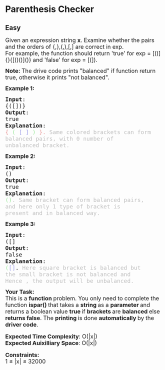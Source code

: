 # Parenthesis Checker
## Easy
<div class="problems_problem_content__Xm_eO"><p><span style="font-size:18px">Given an expression string <strong>x</strong>. Examine whether the pairs and the orders of {,},(,),[,] are correct in exp.<br>
For example, the function should return 'true' for exp = [()]{}{[()()]()} and 'false' for exp = [(]).</span></p>

<p><strong><span style="font-size:18px">Note: </span></strong><span style="font-size:18px">The drive code prints "balanced" if function return true, otherwise it prints "not balanced".</span></p>

<p><span style="font-size:18px"><strong>Example 1:</strong></span></p>

<pre><span style="font-size:18px"><strong>Input</strong>:
{([])}
<strong>Output</strong>: 
true
<strong>Explanation</strong>: 
<span style="color: rgb(230, 153, 153);" ne="0.8738105179766444">{</span> <span style="color: rgb(153, 230, 153);" ne="0.2767108156529894">(</span> <span style="color: rgb(153, 153, 230);" ne="0.4986986724905216">[</span> <span style="color: rgb(153, 153, 230);" ne="0.7135427720675482">]</span> <span style="color: rgb(153, 230, 153);" ne="0.3962941164506073">)</span> <span style="color: rgb(230, 153, 153);" ne="0.28492409706188426">}.&nbsp;</span><span style="color: rgb(191, 191, 191);" ne="0.6048088267616896">Same colored brackets can form 
balanced pairs, with 0 number of 
unbalanced bracket.</span>
</span></pre>

<p><span style="font-size:18px"><strong>Example 2:</strong></span></p>

<pre><span style="font-size:18px"><strong>Input</strong>: 
()
<strong>Output</strong>: 
true
<strong>Explanation</strong>: 
<span style="color: rgb(153, 230, 153);" ne="0.08129041382809454">()</span><span style="color: rgb(191, 191, 191);" ne="0.6704038540398705">. Same bracket can form balanced pairs, 
and here only 1 type of bracket is 
present and in balanced way.</span></span>
</pre>

<p><span style="font-size:18px"><strong>Example 3:</strong></span></p>

<pre><span style="font-size:18px"><strong>Input</strong>: 
([]
<strong>Output</strong>: 
false
<strong>Explanation</strong>: 
<span style="color: rgb(153, 230, 153);" ne="0.04639683399847394">(</span><span style="color: rgb(153, 153, 230);" ne="0.7813066830555309">[]</span>.<span style="color: rgb(191, 191, 191);" ne="0.7968488907009104"> Here square bracket is balanced but 
the small bracket is not balanced and 
Hence , the output will be unbalanced.</span></span></pre>

<p><span style="font-size:18px"><strong>Your Task:</strong><br>
This is a <strong>function </strong>problem. You only need to complete the function <strong>ispar()&nbsp;</strong>that takes a&nbsp;<strong>string </strong>as a&nbsp;<strong>parameter </strong>and returns a boolean value&nbsp;<strong>true </strong>if <strong>brackets </strong>are <strong>balanced </strong>else <strong>returns false</strong>. The <strong>printing </strong>is done <strong>automatically </strong>by the <strong>driver code</strong>.</span><br>
<br>
<span style="font-size:18px"><strong>Expected Time Complexity</strong>: O(|x|)<br>
<strong>Expected Auixilliary Space</strong>: O(|x|)</span><br>
<br>
<span style="font-size:18px"><strong>Constraints:</strong><br>
1 ≤ |x| ≤ </span><span style="font-size:18px">32000</span></p>

<p>&nbsp;</p>
</div>